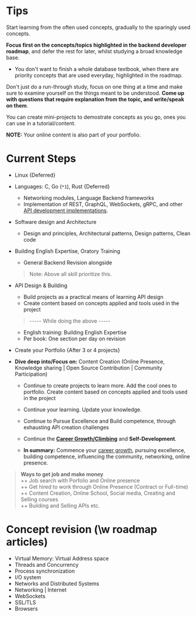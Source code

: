 # Tips
Start learning from the often used concepts, gradually to the sparingly used concepts.

**Focus first on the concepts/topics highlighted in the backend developer roadmap**, and defer the rest for later, whilst studying a broad knowledge base. 
- You don't want to finish a whole database textbook, when there are priority concepts that are used everyday, highlighted in the roadmap.

Don't just do a run-through study, focus on one thing at a time and make sure to examine yourself on the things meant to be understood. **Come up with questions that require explanation from the topic, and write/speak on them**.

You can create mini-projects to demostrate concepts as you go, ones you can use in a tutorial/content.

**NOTE:** Your online content is also part of your portfolio.

# Current Steps
- Linux {Deferred}
- Languages: C, Go (`*1`), Rust {Deferred}
  - Networking modules, Language Backend frameworks
  - Implementation of REST, GraphQL, WebSockets, gRPC, and other [API development implementations](./Learn/HTTP--API-dev/API-dev/Implementations.md#basic).
- Software design and Architecture
  - Design and principles, Architectural patterns, Design patterns, Clean code
- Building English Expertise, Oratory Training
  - General Backend Revision alongside
  > Note: Above all skill prioritize this.
- API Design & Building
  - Build projects as a practical means of learning API design
  - Create content based on concepts applied and tools used in the project
  
  > ----- While doing the above -----
  - English training: Building English Expertise
  - Per book: One section per day on revision

- Create your Portfolio {After 3 or 4 projects}
- **Dive deep into/Focus on:** Content Creation (Online Presence, Knowledge sharing | Open Source Contribution | Community Participation)
  - Continue to create projects to learn more. Add the cool ones to portfolio. Create content based on concepts applied and tools used in the project
  
  - Continue your learning. Update your knowledge.
  - Continue to Pursue Excellence and Build competence, through exhausting API creation challenges
  - Continue the <u>**Career Growth/Climbing**</u> and **Self-Development**.
  - **In summary:** Commence your [career growth](../../../My%20Ideas/TheBiggerPicture.md), pursuing excellence, building competence, influencing the community, networking, online presence.

> **Ways to get job and make money**\
++ Job search with Porfolio and Online presence\
++ Get hired to work through Online Presence (Contract or Full-time)\
++ Content Creation, Online School, Social media, Creating and Selling courses\
++ Building and Selling APIs etc.


# Concept revision (\w roadmap articles)
- Virtual Memory: Virtual Address space
- Threads and Concurrency
- Process synchronization
- I/O system
- Networks and Distributed Systems
- Networking | Internet
- WebSockets
- SSL/TLS
- Browsers